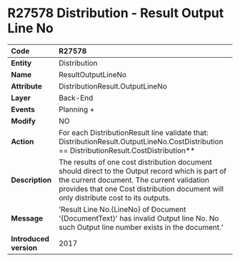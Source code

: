 # R27578 Distribution - Result Output Line No

|Code| R27578
|:----|:----
|**Entity**|Distribution
|**Name**|ResultOutputLineNo
|**Attribute**|DistributionResult.OutputLineNo
|**Layer**|Back-End
|**Events**|Planning +
|**Modify**|NO
|**Action**|For each DistributionResult line validate that: DistributionResult.OutputLineNo.CostDistribution == DistributionResult.CostDistribution**
|**Description**| The results of one cost distribution document should direct to the Output record which is part of the current document. The current validation provides that one Cost distribution document will only distribute cost to its outputs.
|**Message**|’Result Line No.{LineNo} of Document '{DocumentText}' has invalid Output line No. No such Output line number exists in the document.’
|**Introduced version**|2017

